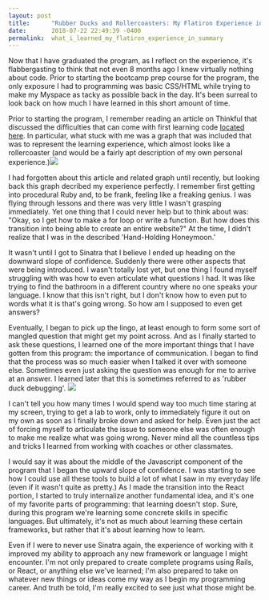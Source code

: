 ```yaml
---
layout: post
title:      "Rubber Ducks and Rollercoasters: My Flatiron Experience in Summary"
date:       2018-07-22 22:49:39 -0400
permalink:  what_i_learned_my_flatiron_experience_in_summary
---
```



Now that I have graduated the program, as I reflect on the experience, it's flabbergasting to think that not even 8 months ago I knew virtually nothing about code. Prior to starting the bootcamp prep course for the program, the only exposure I had to programming was basic CSS/HTML while trying to make my Myspace as tacky as possible back in the day. It's been surreal to look back on how much I have learned in this short amount of time. 

Prior to starting the program, I remember reading an article on Thinkful that discussed the difficulties that can come with first learning code [located here](https://www.thinkful.com/blog/why-learning-to-code-is-so-damn-hard/). In particular, what stuck with me was a graph that was included that was to represent the learning experience, which almost looks like a rollercoaster (and would be a fairly apt description of my own personal experience.)![](https://s3.amazonaws.com/viking_education/web_development/blog/coding_is_hard_confidence_competence.png/)

I had forgotten about this article and related graph until recently, but looking back this graph decribed my experience perfectly. I remember first getting into procedural Ruby and, to be frank, feeling like a freaking genius. I was flying through lessons and there was very little I wasn't grasping immediately. Yet one thing that I could never help but to think about was: "Okay, so I get how to make a for loop or write a function. But how does this transition into being able to create an entire website?" At the time, I didn't realize that I was in the described 'Hand-Holding Honeymoon.' 

It wasn't until I got to Sinatra that I believe I ended up heading on the downward slope of confidence. Suddenly there were other aspects that were being introduced. I wasn't totally lost yet, but one thing I found myself struggling with was how to even articulate what questions I had. It was like trying to find the bathroom in a different country where no one speaks your language. I know that this isn't right, but I don't know how to even put to words what it is that's going wrong. So how am I supposed to even get answers?

Eventually, I began to pick up the lingo, at least enough to form some sort of mangled question that might get my point across. And as I finally started to ask these questions, I learned one of the more important things that I have gotten from this program: the importance of communication. I began to find that the process was so much easier when I talked it over with someone else. Sometimes even just asking the question was enough for me to arrive at an answer. I learned later that this is sometimes referred to as 'rubber duck debugging'. ![](https://upload.wikimedia.org/wikipedia/en/e/ef/StackExchange_Rubber_Duck_Avatar_April_Fools_2018.png)

I can't tell you how many times I would spend way too much time staring at my screen, trying to get a lab to work, only to immediately figure it out on my own as soon as I finally broke down and asked for help. Even just the act of forcing myself to articulate the issue to someone else was often enough to make me realize what was going wrong. Never mind all the countless tips and tricks I learned from working with coaches or other classmates.

I would say it was about the middle of the Javascript component of the program that I began the upward slope of confidence. I was starting to see how I could use all these tools to build a lot of what I saw in my everyday life (even if it wasn't quite as pretty.) As I made the transition into the React portion, I started to truly internalize another fundamental idea, and it's one of my favorite parts of programming: that learning doesn't stop. Sure, during this program we're learning some concrete skills in specific languages. But ultimately, it's not as much about learning these certain frameworks, but rather that it's about learning how to learn. 

Even if I were to never use Sinatra again, the experience of working with it improved my ability to approach any new framework or language I might encounter. I'm not only prepared to create complete programs using Rails, or React, or anything else we've learned; I'm also prepared to take on whatever new things or ideas come my way as I begin my programming career. And truth be told, I'm really excited to see just what those might be.
